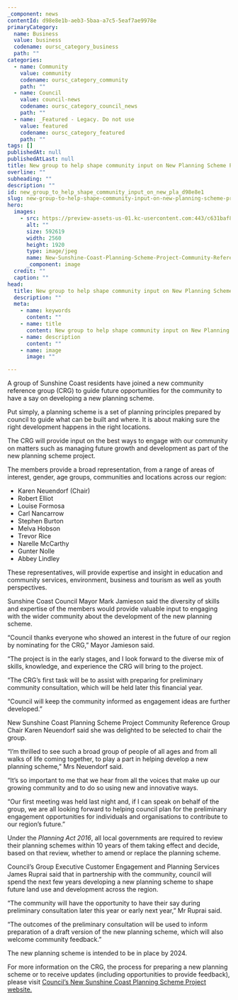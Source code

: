 ```yaml
---
_component: news
contentId: d98e8e1b-aeb3-5baa-a7c5-5eaf7ae9978e
primaryCategory:
  name: Business
  value: business
  codename: oursc_category_business
  path: ""
categories:
  - name: Community
    value: community
    codename: oursc_category_community
    path: ""
  - name: Council
    value: council-news
    codename: oursc_category_council_news
    path: ""
  - name: _Featured - Legacy. Do not use
    value: featured
    codename: oursc_category_featured
    path: ""
tags: []
publishedAt: null
publishedAtLast: null
title: New group to help shape community input on New Planning Scheme Project
overline: ""
subheading: ""
description: ""
id: new_group_to_help_shape_community_input_on_new_pla_d98e8e1
slug: new-group-to-help-shape-community-input-on-new-planning-scheme-project
hero:
  images:
    - src: https://preview-assets-us-01.kc-usercontent.com:443/c631baf8-1b46-001f-580c-d0001b68b4a8/158eb063-35be-4a4d-b2bc-a01a72ac642f/New-Sunshine-Coast-Planning-Scheme-Project-Community-Reference-Group-and-Councils-Group-Executive-Customer-Engagement-and-Plan-scaled.jpg
      alt: ""
      size: 592619
      width: 2560
      height: 1920
      type: image/jpeg
      name: New-Sunshine-Coast-Planning-Scheme-Project-Community-Reference-Group-and-Councils-Group-Executive-Customer-Engagement-and-Plan-scaled.jpg
      _component: image
  credit: ""
  caption: ""
head:
  title: New group to help shape community input on New Planning Scheme Project
  description: ""
  meta:
    - name: keywords
      content: ""
    - name: title
      content: New group to help shape community input on New Planning Scheme Project
    - name: description
      content: ""
    - name: image
      image: ""

---
```

A group of Sunshine Coast residents have joined a new community reference group (CRG) to guide future opportunities for the community to have a say on developing a new planning scheme.

Put simply, a planning scheme is a set of planning principles prepared by council to guide what can be built and where. It is about making sure the right development happens in the right locations.

The CRG will provide input on the best ways to engage with our community on matters such as managing future growth and development as part of the new planning scheme project.

The members provide a broad representation, from a range of areas of interest, gender, age groups, communities and locations across our region:

*   Karen Neuendorf (Chair)
*   Robert Elliot
*   Louise Formosa
*   Carl Nancarrow
*   Stephen Burton
*   Melva Hobson
*   Trevor Rice
*   Narelle McCarthy
*   Gunter Nolle
*   Abbey Lindley

These representatives, will provide expertise and insight in education and community services, environment, business and tourism as well as youth perspectives.

Sunshine Coast Council Mayor Mark Jamieson said the diversity of skills and expertise of the members would provide valuable input to engaging with the wider community about the development of the new planning scheme.

“Council thanks everyone who showed an interest in the future of our region by nominating for the CRG,” Mayor Jamieson said.

“The project is in the early stages, and I look forward to the diverse mix of skills, knowledge, and experience the CRG will bring to the project.

“The CRG’s first task will be to assist with preparing for preliminary community consultation, which will be held later this financial year.

“Council will keep the community informed as engagement ideas are further developed.”

New Sunshine Coast Planning Scheme Project Community Reference Group Chair Karen Neuendorf said she was delighted to be selected to chair the group.

“I’m thrilled to see such a broad group of people of all ages and from all walks of life coming together, to play a part in helping develop a new planning scheme,” Mrs Neuendorf said.

“It’s so important to me that we hear from all the voices that make up our growing community and to do so using new and innovative ways.

“Our first meeting was held last night and, if I can speak on behalf of the group, we are all looking forward to helping council plan for the preliminary engagement opportunities for individuals and organisations to contribute to our region’s future.”

Under the *Planning Act 2016*, all local governments are required to review their planning schemes within 10 years of them taking effect and decide, based on that review, whether to amend or replace the planning scheme.

Council’s Group Executive Customer Engagement and Planning Services James Ruprai said that in partnership with the community, council will spend the next few years developing a new planning scheme to shape future land use and development across the region.

“The community will have the opportunity to have their say during preliminary consultation later this year or early next year,” Mr Ruprai said.

“The outcomes of the preliminary consultation will be used to inform preparation of a draft version of the new planning scheme, which will also welcome community feedback.”

The new planning scheme is intended to be in place by 2024.

For more information on the CRG, the process for preparing a new planning scheme or to receive updates (including opportunities to provide feedback), please visit [Council’s New Sunshine Coast Planning Scheme Project website.](https://www.sunshinecoast.qld.gov.au/Development/Planning-Documents/New-Sunshine-Coast-Planning-Scheme)
